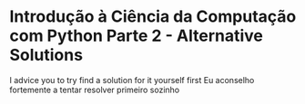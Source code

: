 # Introdução à Ciência da Computação com Python Parte 2 - Alternative Solutions
I advice you to try find a solution for it yourself first
Eu aconselho fortemente a tentar resolver primeiro sozinho
